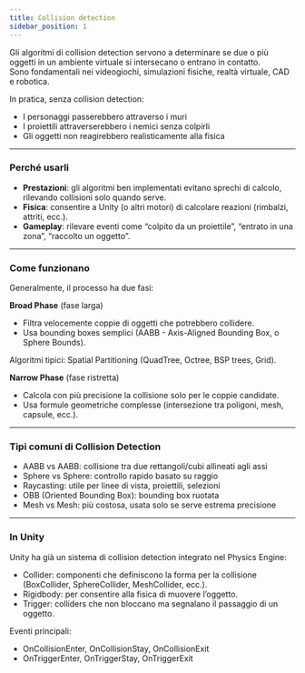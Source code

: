 ```yaml
---
title: Collision detection
sidebar_position: 1
---
```


Gli algoritmi di collision detection servono a determinare se due o più oggetti in un ambiente virtuale si intersecano o entrano in contatto.  
Sono fondamentali nei videogiochi, simulazioni fisiche, realtà virtuale, CAD e robotica.

In pratica, senza collision detection:

- I personaggi passerebbero attraverso i muri
- I proiettili attraverserebbero i nemici senza colpirli
- Gli oggetti non reagirebbero realisticamente alla fisica

---

### Perché usarli

- **Prestazioni**: gli algoritmi ben implementati evitano sprechi di calcolo, rilevando collisioni solo quando serve.
- **Fisica**: consentire a Unity (o altri motori) di calcolare reazioni (rimbalzi, attriti, ecc.).
- **Gameplay**: rilevare eventi come “colpito da un proiettile”, “entrato in una zona”, “raccolto un oggetto”.

---

### Come funzionano

Generalmente, il processo ha due fasi:

**Broad Phase** (fase larga)

- Filtra velocemente coppie di oggetti che potrebbero collidere.
- Usa bounding boxes semplici (AABB - Axis-Aligned Bounding Box, o Sphere Bounds).

Algoritmi tipici: Spatial Partitioning (QuadTree, Octree, BSP trees, Grid).

**Narrow Phase** (fase ristretta)

- Calcola con più precisione la collisione solo per le coppie candidate.
- Usa formule geometriche complesse (intersezione tra poligoni, mesh, capsule, ecc.).

---

### Tipi comuni di Collision Detection

- AABB vs AABB: collisione tra due rettangoli/cubi allineati agli assi
- Sphere vs Sphere: controllo rapido basato su raggio
- Raycasting: utile per linee di vista, proiettili, selezioni
- OBB (Oriented Bounding Box): bounding box ruotata
- Mesh vs Mesh: più costosa, usata solo se serve estrema precisione

---

### In Unity

Unity ha già un sistema di collision detection integrato nel Physics Engine:

- Collider: componenti che definiscono la forma per la collisione (BoxCollider, SphereCollider, MeshCollider, ecc.).
- Rigidbody: per consentire alla fisica di muovere l’oggetto.
- Trigger: colliders che non bloccano ma segnalano il passaggio di un oggetto.

Eventi principali:

- OnCollisionEnter, OnCollisionStay, OnCollisionExit
- OnTriggerEnter, OnTriggerStay, OnTriggerExit
